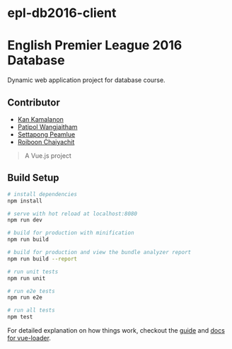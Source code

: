 # epl-db2016-client

# English Premier League 2016 Database

Dynamic web application project for database course.

## Contributor

+ [Kan Kamalanon](https://github.com/kan86197)
+ [Patipol Wangjaitham](https://github.com/maxsk50447)
+ [Settapong Peamlue](https://github.com/settapong)
+ [Roiboon Chaiyachit](https://github.com/realroy)

> A Vue.js project

## Build Setup

``` bash
# install dependencies
npm install

# serve with hot reload at localhost:8080
npm run dev

# build for production with minification
npm run build

# build for production and view the bundle analyzer report
npm run build --report

# run unit tests
npm run unit

# run e2e tests
npm run e2e

# run all tests
npm test
```

For detailed explanation on how things work, checkout the [guide](http://vuejs-templates.github.io/webpack/) and [docs for vue-loader](http://vuejs.github.io/vue-loader).
